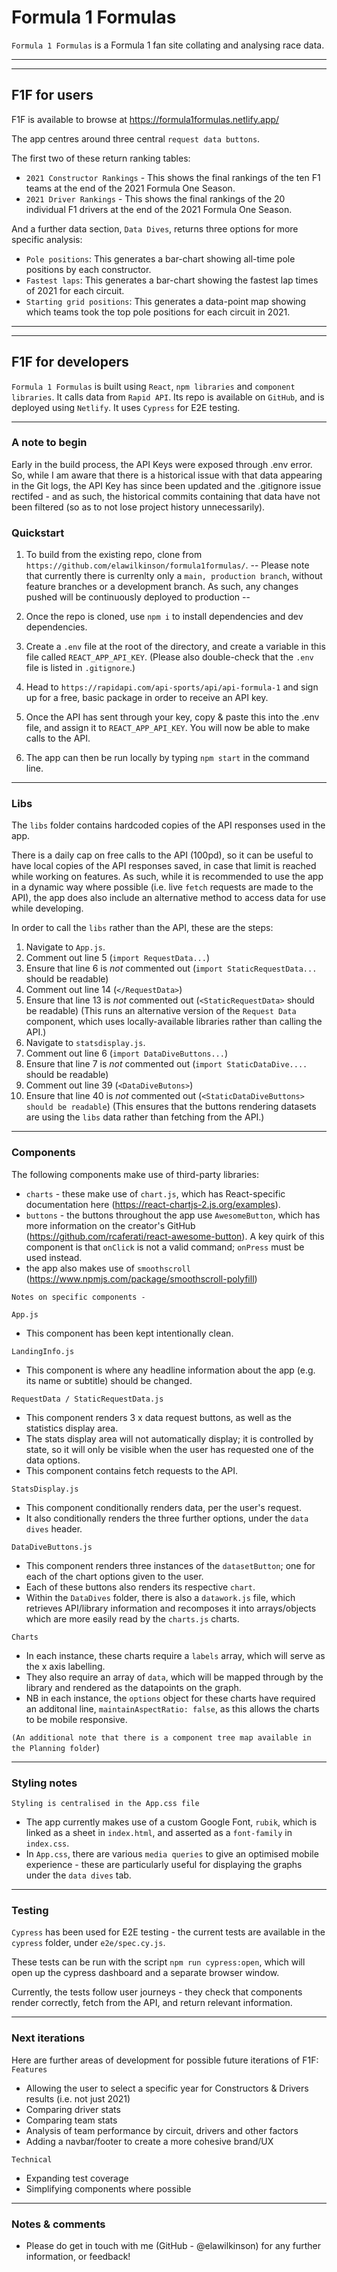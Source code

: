 # Formula 1 Formulas
`Formula 1 Formulas` is a Formula 1 fan site collating and analysing race data.

-----
-----

## F1F for users
F1F is available to browse at https://formula1formulas.netlify.app/

The app centres around three central `request data buttons`. 

The first two of these return ranking tables:
- `2021 Constructor Rankings` - This shows the final rankings of the ten F1 teams at the end of the 2021 Formula One Season.
- `2021 Driver Rankings` - This shows the final rankings of the 20 individual F1 drivers at the end of the 2021 Formula One Season.

And a further data section, `Data Dives`, returns three options for more specific analysis:
- `Pole positions`: This generates a bar-chart showing all-time pole positions by each constructor. 
- `Fastest laps`: This generates a bar-chart showing the fastest lap times of 2021 for each circuit. 
- `Starting grid positions`: This generates a data-point map showing which teams took the top pole positions for each circuit in 2021. 

-----
-----

## F1F for developers
`Formula 1 Formulas` is built using `React`, `npm libraries` and `component libraries`.
It calls data from `Rapid API`.
Its repo is available on `GitHub`, and is deployed using `Netlify`.
It uses `Cypress` for E2E testing.

-----

### A note to begin
Early in the build process, the API Keys were exposed through .env error. So, while I am aware that there is a historical issue with that data appearing in the Git logs, the API Key has since been updated and the .gitignore issue rectifed - and as such, the historical commits containing that data have not been filtered (so as to not lose project history unnecessarily).

### Quickstart
1) To build from the existing repo, clone from `https://github.com/elawilkinson/formula1formulas/`.
 -- Please note that currently there is currenlty only a `main, production branch`, without feature branches or a development branch. As such, any changes pushed will be continuously deployed to production -- 

2) Once the repo is cloned, use `npm i` to install dependencies and dev dependencies. 

3) Create a `.env` file at the root of the directory, and create a variable in this file called `REACT_APP_API_KEY`. (Please also double-check that the `.env` file is listed in `.gitignore`.)

4) Head to `https://rapidapi.com/api-sports/api/api-formula-1` and sign up for a free, basic package in order to receive an API key.

5) Once the API has sent through your key, copy & paste this into the .env file, and assign it to `REACT_APP_API_KEY`. You will now be able to make calls to the API.

6) The app can then be run locally by typing `npm start` in the command line. 

-----

### Libs 
The `libs` folder contains hardcoded copies of the API responses used in the app. 

There is a daily cap on free calls to the API (100pd), so it can be useful to have local copies of the API responses saved, in case that limit is reached while working on features. As such, while it is recommended to use the app in a dynamic way where possible (i.e. live `fetch` requests are made to the API), the app does also include an alternative method to access data for use while developing. 

In order to call the `libs` rather than the API, these are the steps: 

1) Navigate to `App.js`.
2) Comment out line 5 (`import RequestData...`)
3) Ensure that line 6 is *not* commented out (`import StaticRequestData...` should be readable)
4) Comment out line 14 (`</RequestData>`)
5) Ensure that line 13 is *not* commented out (`<StaticRequestData>` should be readable)
(This runs an alternative version of the `Request Data` component, which uses locally-available libraries rather than calling the API.)
6) Navigate to `statsdisplay.js`.
7) Comment out line 6 (`import DataDiveButtons...`)
8) Ensure that line 7 is *not* commented out (`import StaticDataDive....` should be readable)
9) Comment out line 39 (`<DataDiveButons>`)
10) Ensure that line 40 is *not* commented out (`<StaticDataDiveButtons> should be readable`)
(This ensures that the buttons rendering datasets are using the `libs` data rather than fetching from the API.)

-----

### Components
The following components make use of third-party libraries:
- `charts` - these make use of `chart.js`, which has React-specific documentation here (https://react-chartjs-2.js.org/examples).
- `buttons` - the buttons throughout the app use `AwesomeButton`, which has more information on the creator's GitHub (https://github.com/rcaferati/react-awesome-button). A key quirk of this component is that `onClick` is not a valid command; `onPress` must be used instead.
- the app also makes use of `smoothscroll` (https://www.npmjs.com/package/smoothscroll-polyfill)

`Notes on specific components - `

`App.js`
- This component has been kept intentionally clean.

`LandingInfo.js`
- This component is where any headline information about the app (e.g. its name or subtitle) should be changed.

`RequestData / StaticRequestData.js`
- This component renders 3 x data request buttons, as well as the statistics display area.
- The stats display area will not automatically display; it is controlled by state, so it will only be visible when the user has requested one of the data options.
- This component contains fetch requests to the API.

`StatsDisplay.js`
- This component conditionally renders data, per the user's request.
- It also conditionally renders the three further options, under the `data dives` header.

`DataDiveButtons.js`
- This component renders three instances of the `datasetButton`; one for each of the chart options given to the user. 
- Each of these buttons also renders its respective `chart`.
- Within the `DataDives` folder, there is also a `datawork.js` file, which retrieves API/library information and recomposes it into arrays/objects which are more easily read by the `charts.js` charts. 

`Charts`
- In each instance, these charts require a `labels` array, which will serve as the x axis labelling.
- They also require an array of `data`, which will be mapped through by the library and rendered as the datapoints on the graph. 
- NB in each instance, the `options` object for these charts have required an additonal line, `maintainAspectRatio: false`, as this allows the charts to be mobile responsive.  

`(An additional note that there is a component tree map available in the Planning folder`)

-----

### Styling notes
`Styling is centralised in the App.css file`
- The app currently makes use of a custom Google Font, `rubik`, which is linked as a sheet in `index.html`, and asserted as a `font-family` in `index.css`.
- In `App.css`, there are various `media queries` to give an optimised mobile experience - these are particularly useful for displaying the graphs under the `data dives` tab. 

-----

### Testing
`Cypress` has been used for E2E testing - the current tests are available in the `cypress` folder, under `e2e/spec.cy.js`.

These tests can be run with the script `npm run cypress:open`, which will open up the cypress dashboard and a separate browser window.

Currently, the tests follow user journeys - they check that components render correctly, fetch from the API, and return relevant information. 


-----

### Next iterations
Here are further areas of development for possible future iterations of F1F:
`Features`
- Allowing the user to select a specific year for Constructors & Drivers results (i.e. not just 2021)
- Comparing driver stats
- Comparing team stats
- Analysis of team performance by circuit, drivers and other factors
- Adding a navbar/footer to create a more cohesive brand/UX

`Technical`
- Expanding test coverage
- Simplifying components where possible

-----

### Notes & comments
- Please do get in touch with me (GitHub - @elawilkinson) for any further information, or feedback!
